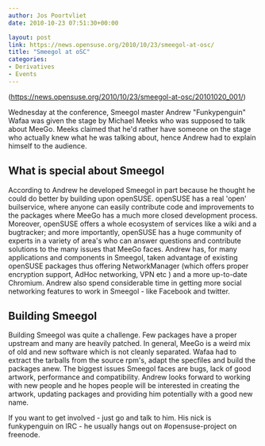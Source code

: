 ```yaml
---
author: Jos Poortvliet
date: 2010-10-23 07:51:30+00:00

layout: post
link: https://news.opensuse.org/2010/10/23/smeegol-at-osc/
title: "Smeegol at oSC"
categories:
- Derivatives
- Events
---
```

(https://news.opensuse.org/2010/10/23/smeegol-at-osc/20101020_001/)

Wednesday at the conference, Smeegol master Andrew "Funkypenguin" Wafaa was given the stage by Michael Meeks who was supposed to talk about MeeGo. Meeks claimed that he'd rather have someone on the stage who actually knew what he was talking about, hence Andrew had to explain himself to the audience.

<!-- more -->



## What is special about Smeegol


According to Andrew he developed Smeegol in part because he thought he could do better by building upon openSUSE. openSUSE has a real 'open' builservice, where anyone can easily contribute code and improvements to the packages where MeeGo has a much more closed development process. Moreover, openSUSE offers a whole ecosystem of services like a wiki and a bugtracker; and more importantly, openSUSE has a huge community of experts in a variety of area's who can answer questions and contribute solutions to the many issues that MeeGo faces. Andrew has, for many applications and components in Smeegol, taken advantage of existing openSUSE packages thus offering NetworkManager (which offers proper encryption support, AdHoc networking, VPN etc ) and a more up-to-date Chromium. Andrew also spend considerable time in getting more social networking features to work in Smeegol - like Facebook and twitter.


## Building Smeegol


Building Smeegol was quite a challenge. Few packages have a proper upstream and many are heavily patched. In general, MeeGo is a weird mix of old and new software which is not cleanly separated. Wafaa had to extract the tarballs from the source rpm's, adapt the specfiles and build the packages anew. The biggest issues Smeegol faces are bugs, lack of good artwork, performance and compatibility. Andrew looks forward to working with new people and he hopes people will be interested in creating the artwork, updating packages and providing him potentially with a good new name.

If you want to get involved - just go and talk to him. His nick is funkypenguin on IRC - he usually hangs out on #opensuse-project on freenode.		
